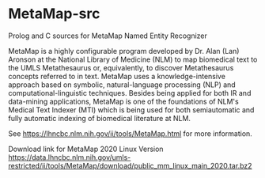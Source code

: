 # MetaMap-src
Prolog and C sources for MetaMap Named Entity Recognizer

MetaMap is a highly configurable program developed by Dr. Alan (Lan) Aronson at the National Library of Medicine (NLM) to map biomedical text to the UMLS Metathesaurus or, equivalently, to discover Metathesaurus concepts referred to in text. MetaMap uses a knowledge-intensive approach based on symbolic, natural-language processing (NLP) and computational-linguistic techniques. Besides being applied for both IR and data-mining applications, MetaMap is one of the foundations of NLM's Medical Text Indexer (MTI) which is being used for both semiautomatic and fully automatic indexing of biomedical literature at NLM. 

See https://lhncbc.nlm.nih.gov/ii/tools/MetaMap.html for more information.

Download link for MetaMap 2020 Linux Version
https://data.lhncbc.nlm.nih.gov/umls-restricted/ii/tools/MetaMap/download/public_mm_linux_main_2020.tar.bz2
